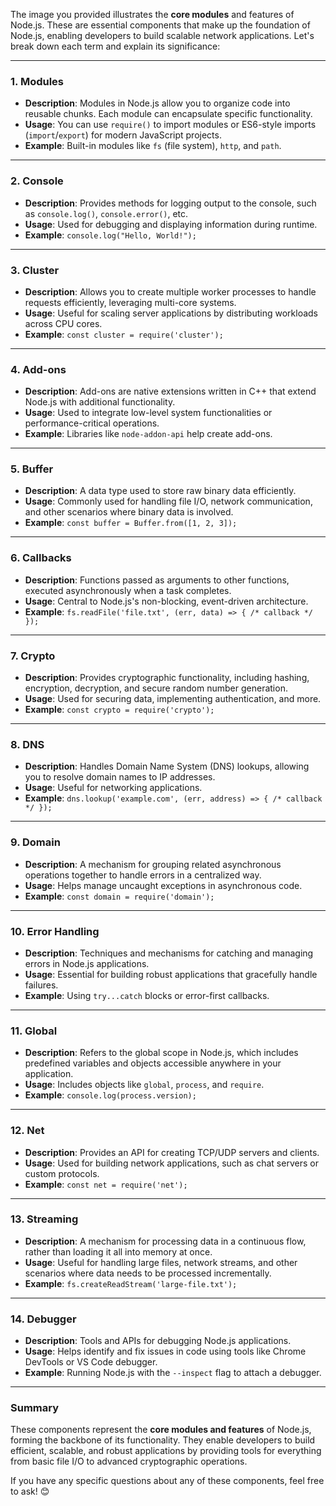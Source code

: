 The image you provided illustrates the **core modules** and features of Node.js. These are essential components that make up the foundation of Node.js, enabling developers to build scalable network applications. Let's break down each term and explain its significance:

---

### 1. **Modules**
   - **Description**: Modules in Node.js allow you to organize code into reusable chunks. Each module can encapsulate specific functionality.
   - **Usage**: You can use `require()` to import modules or ES6-style imports (`import`/`export`) for modern JavaScript projects.
   - **Example**: Built-in modules like `fs` (file system), `http`, and `path`.

---

### 2. **Console**
   - **Description**: Provides methods for logging output to the console, such as `console.log()`, `console.error()`, etc.
   - **Usage**: Used for debugging and displaying information during runtime.
   - **Example**: `console.log("Hello, World!");`

---

### 3. **Cluster**
   - **Description**: Allows you to create multiple worker processes to handle requests efficiently, leveraging multi-core systems.
   - **Usage**: Useful for scaling server applications by distributing workloads across CPU cores.
   - **Example**: `const cluster = require('cluster');`

---

### 4. **Add-ons**
   - **Description**: Add-ons are native extensions written in C++ that extend Node.js with additional functionality.
   - **Usage**: Used to integrate low-level system functionalities or performance-critical operations.
   - **Example**: Libraries like `node-addon-api` help create add-ons.

---

### 5. **Buffer**
   - **Description**: A data type used to store raw binary data efficiently.
   - **Usage**: Commonly used for handling file I/O, network communication, and other scenarios where binary data is involved.
   - **Example**: `const buffer = Buffer.from([1, 2, 3]);`

---

### 6. **Callbacks**
   - **Description**: Functions passed as arguments to other functions, executed asynchronously when a task completes.
   - **Usage**: Central to Node.js's non-blocking, event-driven architecture.
   - **Example**: `fs.readFile('file.txt', (err, data) => { /* callback */ });`

---

### 7. **Crypto**
   - **Description**: Provides cryptographic functionality, including hashing, encryption, decryption, and secure random number generation.
   - **Usage**: Used for securing data, implementing authentication, and more.
   - **Example**: `const crypto = require('crypto');`

---

### 8. **DNS**
   - **Description**: Handles Domain Name System (DNS) lookups, allowing you to resolve domain names to IP addresses.
   - **Usage**: Useful for networking applications.
   - **Example**: `dns.lookup('example.com', (err, address) => { /* callback */ });`

---

### 9. **Domain**
   - **Description**: A mechanism for grouping related asynchronous operations together to handle errors in a centralized way.
   - **Usage**: Helps manage uncaught exceptions in asynchronous code.
   - **Example**: `const domain = require('domain');`

---

### 10. **Error Handling**
   - **Description**: Techniques and mechanisms for catching and managing errors in Node.js applications.
   - **Usage**: Essential for building robust applications that gracefully handle failures.
   - **Example**: Using `try...catch` blocks or error-first callbacks.

---

### 11. **Global**
   - **Description**: Refers to the global scope in Node.js, which includes predefined variables and objects accessible anywhere in your application.
   - **Usage**: Includes objects like `global`, `process`, and `require`.
   - **Example**: `console.log(process.version);`

---

### 12. **Net**
   - **Description**: Provides an API for creating TCP/UDP servers and clients.
   - **Usage**: Used for building network applications, such as chat servers or custom protocols.
   - **Example**: `const net = require('net');`

---

### 13. **Streaming**
   - **Description**: A mechanism for processing data in a continuous flow, rather than loading it all into memory at once.
   - **Usage**: Useful for handling large files, network streams, and other scenarios where data needs to be processed incrementally.
   - **Example**: `fs.createReadStream('large-file.txt');`

---

### 14. **Debugger**
   - **Description**: Tools and APIs for debugging Node.js applications.
   - **Usage**: Helps identify and fix issues in code using tools like Chrome DevTools or VS Code debugger.
   - **Example**: Running Node.js with the `--inspect` flag to attach a debugger.

---

### Summary
These components represent the **core modules and features** of Node.js, forming the backbone of its functionality. They enable developers to build efficient, scalable, and robust applications by providing tools for everything from basic file I/O to advanced cryptographic operations.

If you have any specific questions about any of these components, feel free to ask! 😊